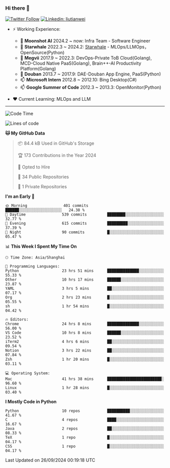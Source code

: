 ### Hi there 👋

[![Twitter Follow](https://img.shields.io/twitter/follow/tianweidut?style=social)](https://twitter.com/tianweidut)
[![Linkedin: liutianwei](https://img.shields.io/badge/-liutianwei-blue?style=flat-square&logo=Linkedin&logoColor=white&link=https://www.linkedin.com/in/liutianwei/)](https://www.linkedin.com/in/liutianwei/)

- ⚡ Working Experience:
  - 🔭 **Moonshot AI**  2024.2 ~ now: Infra Team - Software Engineer
  - 🌱 **Starwhale** 2022.3 ~ 2024.2: [Starwhale](https://github.com/star-whale/starwhale) - MLOps/LLMOps，OpenSource(Python)
  - 🌱 **Megvii** 2017.9 ~ 2022.3: DevOps-Private ToB Cloud(Golang), MCD-Cloud Native PaaS(Golang), Brain++-AI Productivity Platform(Golang)
  - 🌱 **Douban** 2013.7 ~ 2017.9: DAE-Douban App Engine, PaaS(Python)
  - 📫 **Microsoft Intern** 2012.8 ~ 2012.10: Bing Desktop(C#)
  - 📫 **Google Summer of Code** 2012.3 ~ 2013.3: OpenMonitor(Python)

- ❤️ Current Learning: MLOps and LLM

---
<!--START_SECTION:waka-->
![Code Time](http://img.shields.io/badge/Code%20Time-6%2C069%20hrs%2049%20mins-blue)

![Lines of code](https://img.shields.io/badge/From%20Hello%20World%20I%27ve%20Written-1.0%20million%20lines%20of%20code-blue)

**🐱 My GitHub Data** 

> 📦 84.4 kB Used in GitHub's Storage 
 > 
> 🏆 173 Contributions in the Year 2024
 > 
> 💼 Opted to Hire
 > 
> 📜 34 Public Repositories 
 > 
> 🔑 1 Private Repositories 
 > 
**I'm an Early 🐤** 

```text
🌞 Morning                401 commits         ██████░░░░░░░░░░░░░░░░░░░   24.38 % 
🌆 Daytime                539 commits         ████████░░░░░░░░░░░░░░░░░   32.77 % 
🌃 Evening                615 commits         █████████░░░░░░░░░░░░░░░░   37.39 % 
🌙 Night                  90 commits          █░░░░░░░░░░░░░░░░░░░░░░░░   05.47 % 
```


📊 **This Week I Spent My Time On** 

```text
🕑︎ Time Zone: Asia/Shanghai

💬 Programming Languages: 
Python                   23 hrs 51 mins      ██████████████░░░░░░░░░░░   55.33 % 
Other                    10 hrs 17 mins      ██████░░░░░░░░░░░░░░░░░░░   23.87 % 
YAML                     3 hrs 5 mins        ██░░░░░░░░░░░░░░░░░░░░░░░   07.17 % 
Org                      2 hrs 23 mins       █░░░░░░░░░░░░░░░░░░░░░░░░   05.55 % 
sh                       1 hr 54 mins        █░░░░░░░░░░░░░░░░░░░░░░░░   04.42 % 

🔥 Editors: 
Chrome                   24 hrs 8 mins       ██████████████░░░░░░░░░░░   56.00 % 
VS Code                  10 hrs 8 mins       ██████░░░░░░░░░░░░░░░░░░░   23.52 % 
iTerm2                   4 hrs 6 mins        ██░░░░░░░░░░░░░░░░░░░░░░░   09.54 % 
Notion                   3 hrs 22 mins       ██░░░░░░░░░░░░░░░░░░░░░░░   07.84 % 
Zsh                      1 hr 20 mins        █░░░░░░░░░░░░░░░░░░░░░░░░   03.11 % 

💻 Operating System: 
Mac                      41 hrs 38 mins      ████████████████████████░   96.60 % 
Linux                    1 hr 28 mins        █░░░░░░░░░░░░░░░░░░░░░░░░   03.40 % 
```

**I Mostly Code in Python** 

```text
Python                   10 repos            ██████████░░░░░░░░░░░░░░░   41.67 % 
C                        4 repos             ████░░░░░░░░░░░░░░░░░░░░░   16.67 % 
Java                     2 repos             ██░░░░░░░░░░░░░░░░░░░░░░░   08.33 % 
TeX                      1 repo              █░░░░░░░░░░░░░░░░░░░░░░░░   04.17 % 
CSS                      1 repo              █░░░░░░░░░░░░░░░░░░░░░░░░   04.17 % 
```




 Last Updated on 26/09/2024 00:19:18 UTC
<!--END_SECTION:waka-->
